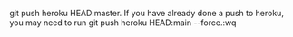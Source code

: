 git push heroku HEAD:master. If you have already done a push to heroku, you may need to run git push heroku HEAD:main --force.:wq
